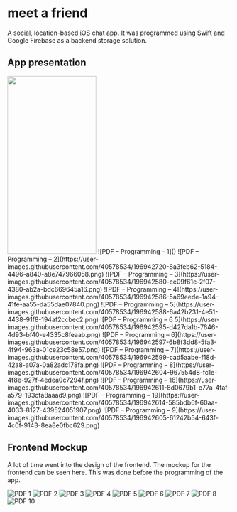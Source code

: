 # meet a friend
A social, location-based iOS chat app. It was programmed using Swift and Google Firebase as a backend storage solution.


## App presentation
<img src="[https://camo.githubusercontent.com/...](https://user-images.githubusercontent.com/40578534/196942567-0777b5f6-3f4b-4951-bbbb-e75b1201b8f9.png)" width="200" height="400" />
![PDF – Programming – 1]()
![PDF – Programming – 2](https://user-images.githubusercontent.com/40578534/196942720-8a3feb62-5184-4496-a840-a8e747966058.png)
![PDF – Programming – 3](https://user-images.githubusercontent.com/40578534/196942580-ce09f61c-2f07-4380-ab2a-bdc669645a16.png)
![PDF – Programming – 4](https://user-images.githubusercontent.com/40578534/196942586-5a69eede-1a94-41fe-aa55-da55dae07840.png)
![PDF – Programming – 5](https://user-images.githubusercontent.com/40578534/196942588-6a42b231-4e51-4438-91f8-194af2ccbec2.png)
![PDF – Programming – 6 5](https://user-images.githubusercontent.com/40578534/196942595-d427da1b-7646-4d93-bf40-e4335c8feaab.png)
![PDF – Programming – 6](https://user-images.githubusercontent.com/40578534/196942597-6b8f3dd8-5fa3-4f94-963a-01ce23c58e57.png)
![PDF – Programming – 7](https://user-images.githubusercontent.com/40578534/196942599-cad5aabe-f18d-42a8-a07a-0a82adc178fa.png)
![PDF – Programming – 8](https://user-images.githubusercontent.com/40578534/196942604-967554d8-fc1e-4f8e-927f-4edea0c7294f.png)
![PDF – Programming – 18](https://user-images.githubusercontent.com/40578534/196942611-8d0679b1-e77a-4faf-a579-193cfa8aaad9.png)
![PDF – Programming – 19](https://user-images.githubusercontent.com/40578534/196942614-585bdb6f-60aa-4033-8127-439524051907.png)
![PDF – Programming – 9](https://user-images.githubusercontent.com/40578534/196942605-61242b54-643f-4c6f-9143-8ea8e0fbc629.png)


## Frontend Mockup
A lot of time went into the design of the frontend. The mockup for the frontend can be seen here. 
This was done before the programming of the app.

![PDF 1](https://user-images.githubusercontent.com/40578534/161431018-d8868896-c068-4bcc-858c-31a37c2f1019.png)
![PDF 2](https://user-images.githubusercontent.com/40578534/161431023-4a14d187-f279-47d9-b1e4-695ffaee2a3d.png)
![PDF 3](https://user-images.githubusercontent.com/40578534/161431025-258ade85-b4e5-4f58-afbf-68fda7bf324f.png)
![PDF 4](https://user-images.githubusercontent.com/40578534/161431003-ff4c51ef-1fd6-445f-9ec6-2869f93722a0.png)
![PDF 5](https://user-images.githubusercontent.com/40578534/161431006-2bf9f283-ee4c-45cb-97ef-7317a9a7a96c.png)
![PDF 6](https://user-images.githubusercontent.com/40578534/161431009-b7f7738c-2b45-4754-8ec8-844730ebc502.png)
![PDF 7](https://user-images.githubusercontent.com/40578534/161431010-f2db7d11-20aa-4815-8b1e-645bef9a3633.png)
![PDF 8](https://user-images.githubusercontent.com/40578534/161431012-fd841858-4b9e-49d0-97de-bd96cdb5e984.png)
![PDF 10](https://user-images.githubusercontent.com/40578534/161431016-ea33a488-cbbf-4ff7-a120-6073a94d5005.png)
